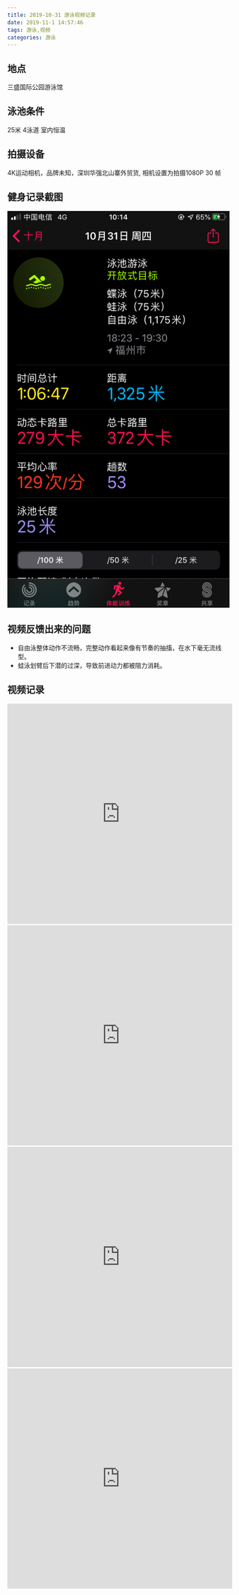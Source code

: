 ```yaml
---
title: 2019-10-31 游泳视频记录
date: 2019-11-1 14:57:46
tags: 游泳,视频
categories: 游泳
---
```


## 地点

三盛国际公园游泳馆

## 泳池条件

25米 4泳道 室内恒温

## 拍摄设备

4K运动相机，品牌未知，深圳华强北山寨外贸货, 相机设置为拍摄1080P 30 帧

## 健身记录截图

![image_2162.png](../assets/images/IMG_2162.PNG)

## 视频反馈出来的问题

- 自由泳整体动作不流畅，完整动作看起来像有节奏的抽搐，在水下毫无流线型。
- 蛙泳划臂后下潜的过深，导致前进动力都被阻力消耗。

## 视频记录

<iframe height=498 width=510 src='http://player.youku.com/embed/XNDQyMDM4NDk4MA==' frameborder=0 'allowfullscreen'></iframe>
<iframe height=498 width=510 src='http://player.youku.com/embed/XNDQyMDM4Njc5Ng==' frameborder=0 'allowfullscreen'></iframe>
<iframe height=498 width=510 src='http://player.youku.com/embed/XNDQyMDM4NjE1Mg==' frameborder=0 'allowfullscreen'></iframe>
<iframe height=498 width=510 src='http://player.youku.com/embed/XNDQyMDM4NzE1Mg==' frameborder=0 'allowfullscreen'></iframe>
